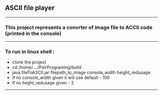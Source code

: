 ASCII file player
---
---
### This project represents a convrter of image file to ACCII code (printed in the console)

---
### To run in linux shell :
* clone the project
* cd /home/..../PairPrograming/build
* java fileToASCII.jar filepath_to_image console_width height_redusage
* if no console_width given it will use default - 100
* if no heght_redusage given - 2

---



